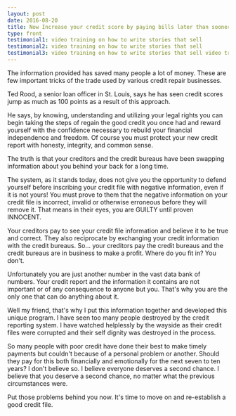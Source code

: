 ```yaml
---
layout: post
date: 2016-08-20
title: Now Increase your credit score by paying bills later than sooner
type: front
testimonial1: video training on how to write stories that sell
testimonial2: video training on how to write stories that sell 
testimonial3: video training on how to write stories that sell video training on how to create powerful landing pages that convert video training on how to create powerful landing pages that convert video training on how to create powerful landing pages that convert 
---
```



The information provided has saved many people a lot of money. These are few important tricks of the trade used by various credit repair businesses.

Ted Rood, a senior loan officer in St. Louis, says he has seen credit scores jump as much as 100 points as a result of this approach. 

He says, by knowing, understanding and utilizing your legal rights you can begin taking the steps of regain the good credit you once had and reward yourself with the confidence necessary to rebuild your financial independence and freedom. Of course you must protect your new credit report with honesty, integrity, and common sense.

The truth is that your creditors and the credit bureaus have been swapping information about you behind your back for a long time.

The system, as it stands today, does not give you the opportunity to defend yourself before inscribing your credit file with negative information, even if it is not yours! You must prove to them that the negative information on your credit file is incorrect, invalid or otherwise erroneous before they will remove it. That means in their eyes, you are GUILTY until proven INNOCENT. 

Your creditors pay to see your credit file information and believe it to be true and correct. They also reciprocate by exchanging your credit information with the credit bureaus. So... your creditors pay the credit bureaus and the credit bureaus are in business to make a profit. Where do you fit in? You don't.

Unfortunately you are just another number in the vast data bank of numbers. Your credit report and the information it contains are not important or of any consequence to anyone but you. That's why you are the only one that can do anything about it. 

Well my friend, that's why I put this information together and developed this unique program. I have seen too many people destroyed by the credit reporting system. I have watched helplessly by the wayside as their credit files were corrupted and their self dignity was destroyed in the process.

So many people with poor credit have done their best to make timely payments but couldn't because of a personal problem or another. Should they pay for this both financially and emotionally for the next seven to ten years? I don't believe so. I believe everyone deserves a second chance. I believe that you deserve a second chance, no matter what the previous circumstances were. 

Put those problems behind you now. It's time to move on and re-establish a good credit file. 
